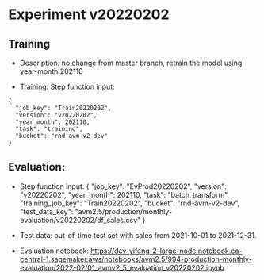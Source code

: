 # Experiment v20220202

## Training
* Description: 
no change from master branch, 
retrain the model using year-month 202110

* Training:
Step function input:
```
{
  "job_key": "Train20220202",
  "version": "v20220202",
  "year_month": 202110,
  "task": "training",
  "bucket": "rnd-avm-v2-dev"
}
```


## Evaluation:
* Step function input:
{
  "job_key": "EvProd20220202",
  "version": "v20220202",
  "year_month": 202110,
  "task": "batch_transform",
  "training_job_key": "Train20220202",
  "bucket": "rnd-avm-v2-dev",
  "test_data_key": "avm2.5/production/monthly-evaluation/v20220202/df_sales.csv"
}

* Test data: out-of-time test set with sales from 2021-10-01 to 2021-12-31.

* Evaluation notebook: https://dev-yifeng-2-large-node.notebook.ca-central-1.sagemaker.aws/notebooks/avm2.5/994-production-monthly-evaluation/2022-02/01_avmv2_5_evaluation_v20220202.ipynb






